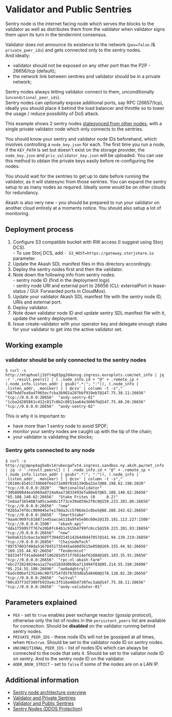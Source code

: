# Validator and Public Sentries

Sentry node is the internet facing node which serves the blocks to the validator as well as distributes them from the validator when validator signs them upon its turn in the tendermint consensus.  

Validator does not announce its existence to the network (`pex=false` /& `private_peer_ids`) and gets connected only to the sentry nodes.  
And ideally:
- validator should not be exposed on any other port than the P2P - 26656/tcp (default);
- the network link between sentries and validator should be in a private network;  

Sentry nodes always letting validator connect to them, unconditionally (`unconditional_peer_ids`).  
Sentry nodes can optionally expose additional ports, say RPC (26657/tcp), ideally you should place it behind the load balancer and throttle so to lower the usage / reduce possibility of DoS attack.  

This example shows 2 sentry nodes [statesynced from other nodes](../statesync), 
with a single private validator node which only connects to the sentries. 

You should know your sentry and validator node IDs beforehand, which involves controlling a `node_key.json` for each. 
The first time you run a node, if the `KEY_PATH` is set but doesn't exist on the storage provider, the `node_key.json` and `priv_validator_key.json` will be uploaded. You can use this method to obtain the private keys easily before re-configuring the nodes.

You should wait for the sentries to get up to date before running the validator, as it will statesync from those sentries. You can expand the sentry setup to as many nodes as required. Ideally some would be on other clouds for redundancy.

Akash is also very new - you should be prepared to run your validator on another cloud entirely at a moments notice. You should also setup a lot of monitoring. 


## Deployment process

1. Configure S3 compatible bucket with RW access (I suggest using Storj DCS).  
\- To use Storj DCS, add `- S3_HOST=https://gateway.storjshare.io` parameter.
1. Update the Akash SDL manifest files in this directory accordingly.
1. Deploy the sentry nodes first and then the validator.
1. Note down the following info from sentry nodes:  
\- sentry node ID (find in the deployment logs)  
\- sentry node URI and external port to 26656 (CLI: externalPort in lease-status / GUI: Forwarded ports in CloudMos).  
1. Update your validator Akash SDL manifest file with the sentry node ID, URIs and external port.
1. Deploy validator.
1. Note down validator node ID and update sentry SDL manifest file with it, update the sentry deployment.
1. Issue create-validator with your operator key and delegate enough stake for your validator to get into the active validator set.

## Working example

### validator should be only connected to the sentry nodes

```
$ curl -s http://mtaphuelj1bft4g83pg2d4onsg.ingress.europlots.com/net_info | jq -r '.result.peers[] | [ .node_info.id + "@" + .remote_ip + (.node_info.listen_addr | gsub(".*:"; ":")), (.node_info | .listen_addr, .moniker) ] | @csv' | column -t -s","
"687bdd7ea9a47965ecfcba3b902a207bbf919eb7@147.75.38.11:26656"  "tcp://0.0.0.0:26656"  "andy-sentry-01"
"1cba2d285861c412c817c0b2c8013aa64e3606fb@147.75.40.20:26656"  "tcp://0.0.0.0:26656"  "andy-sentry-02"
```

This is why it is important to:
- have more than 1 sentry node to avoid SPOF;
- monitor your sentry nodes are caught up with the tip of the chain;
- your validator is validating the blocks;

### Sentry gets connected to any node

```
$ curl -s http://gjmpnp4ag5e8v14rubecqafvt4.ingress.sandbox.ny.aksh.pw/net_info | jq -r '.result.peers[] | [ .node_info.id + "@" + .remote_ip + (.node_info.listen_addr | gsub(".*:"; ":")), (.node_info | .listen_addr, .moniker) ] | @csv' | column -t -s","
"20180c45451739668f6e272e007818139dba31e7@88.198.62.198:2020"    "tcp://0.0.0.0:2020"   "NotionalValidator"  
"30b8008d4ea5069a8724a0aa73833493efa88e67@65.108.140.62:26656"   "65.108.140.62:26656"  "Stake Frites (0     0.2)"
"1e8aaf3654887a05caeb0c1f73ce39e859e2f0c9@159.223.201.86:26656"  "tcp://0.0.0.0:26656"  "new"                
"02b5a74f0cc909045efe170da3cc5706de2c0be5@88.208.243.62:26656"   "tcp://0.0.0.0:26656"  "SmartStake"         
"9aa4c9097c818871e45aaca4118a9fe5e86c60e2@135.181.113.227:1506"  "tcp://0.0.0.0:1506"   "akash-api"          
"dda1f59957f767e20b0fc64b1c915b4799fc0cc5@159.223.201.93:26656"  "tcp://0.0.0.0:26656"  "new"                
"be0a6315cbac3a368ff394d314514264d8447057@141.94.139.219:26856"  "tcp://0.0.0.0:26856"  "ChainodeTech"       
"89757803f40da51678451735445ad40d5b15e059@169.155.44.92:26656"   "169.155.44.92:26656"  "Tendermint"         
"8d334fff41adeb68f186265d5f1f76614ef63d8d@185.183.35.91:26656"   "tcp://0.0.0.0:26656"  "rpc-nl-akash-farm"  
"ebc272824924ea1a27ea3183dd0b9ba713494f83@95.214.55.198:26696"   "95.214.55.198:26696"  "ao0a4qhtrglj"       
"6adc00bef235246c90757547d5f0703d6a548460@178.128.82.28:26656"   "tcp://0.0.0.0:26656"  "witval"             
"00cd3ff3d7309fb933a4c3f518a46b4730fec3ab@147.75.38.11:26656"    "tcp://0.0.0.0:26656"  "andy-validator-01" 
```

## Parameters explained

- `PEX` - set to `true` enables peer exchange reactor (gossip protocol), otherwise only the list of nodes in the `persistent_peers` list are available for connection. Should be **disabled** on the validator running behind sentry nodes.
- `PRIVATE_PEER_IDS` - these node IDs will not be gossiped at all times, when `PEX=true`. Should be set to the validator node ID on sentry nodes.
- `UNCONDITIONAL_PEER_IDS` - list of nodes IDs which can always be connected to the node that sets it. Should be set to the valiator node ID on sentry. And to the sentry node ID on the validator.
- `ADDR_BOOK_STRICT` - set to `false` if some of the nodes are on a LAN IP.

## Additional information

- [Sentry node architecture overview](https://forum.cosmos.network/t/sentry-node-architecture-overview/454)
- [Validator and Private Sentries](https://github.com/permissionlessweb/o-line/tree/master/_examples/validator-and-private-sentries)
- [Validator and Public Sentries](https://github.com/permissionlessweb/o-line/tree/master/_examples/validator-and-public-sentries)
- [Sentry Nodes (DDOS Protection)](https://hub.cosmos.network/main/validators/security.html#sentry-nodes-ddos-protection)


